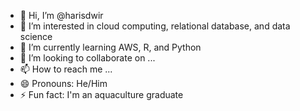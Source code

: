 - 👋 Hi, I’m @harisdwir
- 👀 I’m interested in cloud computing, relational database, and data science
- 🌱 I’m currently learning AWS, R, and Python
- 💞️ I’m looking to collaborate on ...
- 📫 How to reach me ...
- 😄 Pronouns: He/Him
- ⚡ Fun fact: I'm an aquaculture graduate

<!---
harisdwir/harisdwir is a ✨ special ✨ repository because its `README.md` (this file) appears on your GitHub profile.
You can click the Preview link to take a look at your changes.
--->
